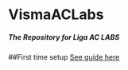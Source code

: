 # VismaACLabs

<h5>The Repository for Liga AC LABS</h5> 

##First time setup
[See guide here](./docs/Setup.md)
